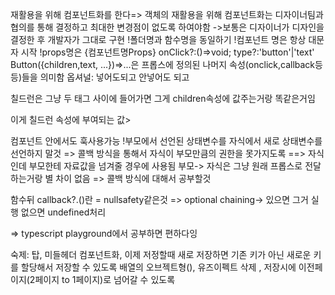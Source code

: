재활용을 위해 컴포넌트화를 한다=> 객체의 재활용을 위해
컴포넌트화는 디자이너팀과 협의를 통해 결정하고 최대한 변경점이 없도록 하여야함
->보통은 디자이너가 디자인을 결정한 후 개발자가 그대로 구현
!폴더명과 함수명을 동일하기
!컴포넌트 명은 항상 대문자 시작
!props명은 {컴포넌트명Props}
onClick?:()=>void;
type?:'button'|'text'
Button({children,text, ...})=>...은 프롭스에 정의된 나머지 속성(onclick,callback등등)들을 의미함
옵셔널: 넣어도되고 안넣어도 되고

칠드런은 그냥 두 태그 사이에 들어가면 그게 children속성에 값주는거랑 똑같은거임
<div>이게 칠드런 속성에 부여되는 값></div>

컴포넌트 안에서도 훅사용가능
!부모에서 선언된 상태변수를 자식에서 새로 상태변수를 선언하지 말것
=> 콜백 방식을 통해서 자식이 부모만큼의 권한을 못가지도록 ==> 자식인데 부모한테 자료값을 넘겨줄 경우에 사용됨
부모-> 자식은 그냥 원래 프롭스로 전달하는거랑 별 차이 없음
=> 콜백 방식에 대해서 공부할것

함수뒤 callback?.()란 = nullsafety같은것
=> optional chaining-> 있으면 그거 실행 없으면 undefined처리

=> typescript playground에서 공부하면 편하다잉

숙제: 탑, 미들헤더 컴포넌트화, 이제 저정할때 새로 저장하면 기존 키가 아닌 새로운 키를 할당해서 저장할 수 있도록
배열의 오브젝트형(), 유즈이펙트 삭제 , 저장시에 이전페이지(2페이지 to 1페이지)로 넘어갈 수 있도록

